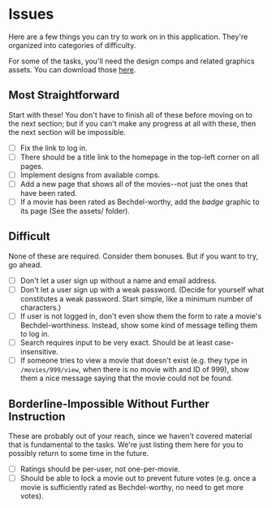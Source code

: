 # Issues

Here are a few things you can try to work on in this application. They're organized into categories of difficulty.

For some of the tasks, you'll need the design comps and related graphics assets. You can download those [here](https://cl.ly/gfWZ/bollywood-bechdel-designs.zip).

## Most Straightforward

Start with these! You don't have to finish all of these before moving on to the next section; but if you can't make any progress at all with these, then the next section will be impossible.

- [ ] Fix the link to log in.
- [ ] There should be a title link to the homepage in the top-left corner on all pages.
- [ ] Implement designs from available comps.
- [ ] Add a new page that shows all of the movies--not just the ones that have been rated.
- [ ] If a movie has been rated as Bechdel-worthy, add the *badge* graphic to its page (See the assets/ folder).

## Difficult

None of these are required. Consider them bonuses. But if you want to try, go ahead.

- [ ] Don't let a user sign up without a name and email address.
- [ ] Don't let a user sign up with a weak password. (Decide for yourself what constitutes a weak password. Start simple, like a minimum number of characters.)
- [ ] If user is not logged in, don't even show them the form to rate a movie's Bechdel-worthiness. Instead, show some kind of message telling them to log in.
- [ ] Search requires input to be very exact. Should be at least case-insensitive.
- [ ] If someone tries to view a movie that doesn't exist (e.g. they type in `/movies/999/view`, when there is no movie with and ID of 999), show them a nice message saying that the movie could not be found.

## Borderline-Impossible Without Further Instruction

These are probably out of your reach, since we haven't covered material that is fundamental to the tasks. We're just listing them here for you to possibly return to some time in the future.

- [ ] Ratings should be per-user, not one-per-movie.
- [ ] Should be able to lock a movie out to prevent future votes (e.g. once a movie is sufficiently rated as Bechdel-worthy, no need to get more votes).